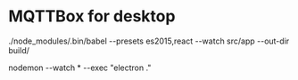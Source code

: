 # MQTTBox for desktop

./node_modules/.bin/babel --presets es2015,react --watch src/app --out-dir build/

nodemon --watch * --exec "electron ."
